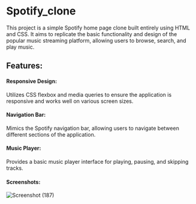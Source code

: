 # Spotify_clone
This project is a simple Spotify home page clone built entirely using HTML and CSS. It aims to replicate the basic functionality and design of the popular music streaming platform, allowing users to browse, search, and play music.

## Features:
#### Responsive Design: 
Utilizes CSS flexbox and media queries to ensure the application is responsive and works well on various screen sizes.
#### Navigation Bar: 
Mimics the Spotify navigation bar, allowing users to navigate between different sections of the application.

#### Music Player: 
Provides a basic music player interface for playing, pausing, and skipping tracks.

#### Screenshots:
![Screenshot (187)](https://github.com/Vasu-Tilva/Spotify_clone/assets/146325927/0d498715-1df2-4506-ba44-f5c7f9b8359b)
